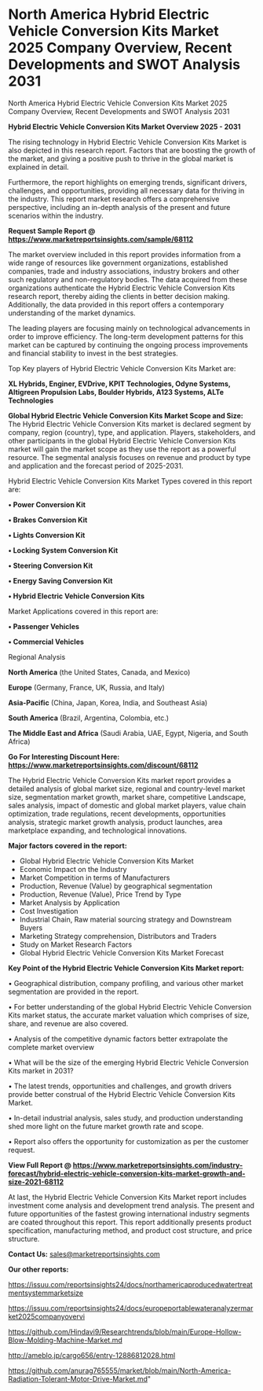 # North America Hybrid Electric Vehicle Conversion Kits Market 2025 Company Overview, Recent Developments and SWOT Analysis 2031
North America Hybrid Electric Vehicle Conversion Kits Market 2025 Company Overview, Recent Developments and SWOT Analysis 2031

<Strong> Hybrid Electric Vehicle Conversion Kits Market Overview 2025 - 2031</strong>

The rising technology in Hybrid Electric Vehicle Conversion Kits Market is also depicted in this research report. Factors that are boosting the growth of the market, and giving a positive push to thrive in the global market is explained in detail.

Furthermore, the report highlights on emerging trends, significant drivers, challenges, and opportunities, providing all necessary data for thriving in the industry. This report market research offers a comprehensive perspective, including an in-depth analysis of the present and future scenarios within the industry.

<strong>Request Sample Report @ <a href=https://www.marketreportsinsights.com/sample/68112>https://www.marketreportsinsights.com/sample/68112</a></strong>

The market overview included in this report provides information from a wide range of resources like government organizations, established companies, trade and industry associations, industry brokers and other such regulatory and non-regulatory bodies. The data acquired from these organizations authenticate the Hybrid Electric Vehicle Conversion Kits research report, thereby aiding the clients in better decision making. Additionally, the data provided in this report offers a contemporary understanding of the market dynamics.

The leading players are focusing mainly on technological advancements in order to improve efficiency. The long-term development patterns for this market can be captured by continuing the ongoing process improvements and financial stability to invest in the best strategies.

Top Key players of Hybrid Electric Vehicle Conversion Kits Market are:

<strong>XL Hybrids, Enginer, EVDrive, KPIT Technologies, Odyne Systems, Altigreen Propulsion Labs, Boulder Hybrids, A123 Systems, ALTe Technologies</strong>

<strong><b>Global Hybrid Electric Vehicle Conversion Kits Market Scope and Size:</b></strong>
The Hybrid Electric Vehicle Conversion Kits market is declared segment by company, region (country), type, and application. Players, stakeholders, and other participants in the global Hybrid Electric Vehicle Conversion Kits market will gain the market scope as they use the report as a powerful resource. The segmental analysis focuses on revenue and product by type and application and the forecast period of 2025-2031.

Hybrid Electric Vehicle Conversion Kits Market Types covered in this report are:

<strong>• Power Conversion Kit

• Brakes Conversion Kit

• Lights Conversion Kit

• Locking System Conversion Kit

• Steering Conversion Kit

• Energy Saving Conversion Kit

• Hybrid Electric Vehicle Conversion Kits</strong>

Market Applications covered in this report are:

<strong>• Passenger Vehicles

• Commercial Vehicles</strong> 

Regional Analysis

<strong>North America</strong> (the United States, Canada, and Mexico)

<strong>Europe</strong> (Germany, France, UK, Russia, and Italy)

<strong>Asia-Pacific</strong> (China, Japan, Korea, India, and Southeast Asia)

<strong>South America</strong> (Brazil, Argentina, Colombia, etc.)

<strong>The Middle East and Africa</strong> (Saudi Arabia, UAE, Egypt, Nigeria, and South Africa)

<strong>Go For Interesting Discount Here: <a href=https://www.marketreportsinsights.com/discount/68112>https://www.marketreportsinsights.com/discount/68112</a></strong>

The Hybrid Electric Vehicle Conversion Kits market report provides a detailed analysis of global market size, regional and country-level market size, segmentation market growth, market share, competitive Landscape, sales analysis, impact of domestic and global market players, value chain optimization, trade regulations, recent developments, opportunities analysis, strategic market growth analysis, product launches, area marketplace expanding, and technological innovations.

<strong><b>Major factors covered in the report:</b></strong>
<ul>
  <li>Global Hybrid Electric Vehicle Conversion Kits Market </li>
  <li>Economic Impact on the Industry</li>
  <li>Market Competition in terms of Manufacturers</li>
  <li>Production, Revenue (Value) by geographical segmentation</li>
  <li>Production, Revenue (Value), Price Trend by Type</li>
  <li>Market Analysis by Application</li>
  <li>Cost Investigation</li>
  <li>Industrial Chain, Raw material sourcing strategy and Downstream Buyers</li>
  <li>Marketing Strategy comprehension, Distributors and Traders</li>
  <li>Study on Market Research Factors</li>
  <li>Global Hybrid Electric Vehicle Conversion Kits Market Forecast</li>
</ul>

<strong><b>Key Point of the Hybrid Electric Vehicle Conversion Kits Market report:</b></strong>

• Geographical distribution, company profiling, and various other market segmentation are provided in the report.

• For better understanding of the global Hybrid Electric Vehicle Conversion Kits market status, the accurate market valuation which comprises of size, share, and revenue are also covered.

• Analysis of the competitive dynamic factors better extrapolate the complete market overview

• What will be the size of the emerging Hybrid Electric Vehicle Conversion Kits market in 2031?

• The latest trends, opportunities and challenges, and growth drivers provide better construal of the Hybrid Electric Vehicle Conversion Kits Market.

• In-detail industrial analysis, sales study, and production understanding shed more light on the future market growth rate and scope.

• Report also offers the opportunity for customization as per the customer request.

<strong><b>View Full Report @ <a href=https://www.marketreportsinsights.com/industry-forecast/hybrid-electric-vehicle-conversion-kits-market-growth-and-size-2021-68112>https://www.marketreportsinsights.com/industry-forecast/hybrid-electric-vehicle-conversion-kits-market-growth-and-size-2021-68112</a></b></strong>


At last, the Hybrid Electric Vehicle Conversion Kits Market report includes investment come analysis and development trend analysis. The present and future opportunities of the fastest growing international industry segments are coated throughout this report. This report additionally presents product specification, manufacturing method, and product cost structure, and price structure.

<strong>Contact Us:</strong>
sales@marketreportsinsights.com

<strong>Our other reports:</strong>

<a href=https://issuu.com/reportsinsights24/docs/northamericaproducedwatertreatmentsystemmarketsize>https://issuu.com/reportsinsights24/docs/northamericaproducedwatertreatmentsystemmarketsize</a>

<a href=https://issuu.com/reportsinsights24/docs/europeportablewateranalyzermarket2025companyovervi>https://issuu.com/reportsinsights24/docs/europeportablewateranalyzermarket2025companyovervi</a>

<a href=https://github.com/Hindavi9/Researchtrends/blob/main/Europe-Hollow-Blow-Molding-Machine-Market.md>https://github.com/Hindavi9/Researchtrends/blob/main/Europe-Hollow-Blow-Molding-Machine-Market.md</a>

<a href=http://ameblo.jp/cargo656/entry-12886812028.html>http://ameblo.jp/cargo656/entry-12886812028.html</a>

<a href=https://github.com/anurag765555/market/blob/main/North-America-Radiation-Tolerant-Motor-Drive-Market.md>https://github.com/anurag765555/market/blob/main/North-America-Radiation-Tolerant-Motor-Drive-Market.md</a>"
